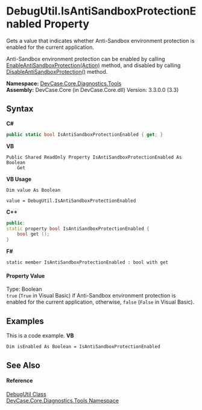 # DebugUtil.IsAntiSandboxProtectionEnabled Property 
 

Gets a value that indicates whether Anti-Sandbox environment protection is enabled for the current application. 

 Anti-Sandbox environment protection can be enabled by calling <a href="M_DevCase_Core_Diagnostics_Tools_DebugUtil_EnableAntiSandboxProtection">EnableAntiSandboxProtection(Action)</a> method, and disabled by calling <a href="M_DevCase_Core_Diagnostics_Tools_DebugUtil_DisableAntiSandboxProtection">DisableAntiSandboxProtection()</a> method.

**Namespace:**&nbsp;<a href="N_DevCase_Core_Diagnostics_Tools">DevCase.Core.Diagnostics.Tools</a><br />**Assembly:**&nbsp;DevCase.Core (in DevCase.Core.dll) Version: 3.3.0.0 (3.3)

## Syntax

**C#**<br />
``` C#
public static bool IsAntiSandboxProtectionEnabled { get; }
```

**VB**<br />
``` VB
Public Shared ReadOnly Property IsAntiSandboxProtectionEnabled As Boolean
	Get
```

**VB Usage**<br />
``` VB Usage
Dim value As Boolean

value = DebugUtil.IsAntiSandboxProtectionEnabled

```

**C++**<br />
``` C++
public:
static property bool IsAntiSandboxProtectionEnabled {
	bool get ();
}
```

**F#**<br />
``` F#
static member IsAntiSandboxProtectionEnabled : bool with get

```


#### Property Value
Type: Boolean<br />`true` (`True` in Visual Basic) if Anti-Sandbox environment protection is enabled for the current application, otherwise, `false` (`False` in Visual Basic).

## Examples
This is a code example. 
**VB**<br />
``` VB
Dim isEnabled As Boolean = IsAntiSandboxProtectionEnabled
```


## See Also


#### Reference
<a href="T_DevCase_Core_Diagnostics_Tools_DebugUtil">DebugUtil Class</a><br /><a href="N_DevCase_Core_Diagnostics_Tools">DevCase.Core.Diagnostics.Tools Namespace</a><br />